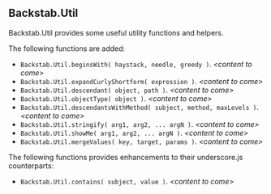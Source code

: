 Backstab.Util
---------------------------------------

Backstab.Util provides some useful utility functions and helpers.

The following functions are added:

- ``Backstab.Util.beginsWith( haystack, needle, greedy )``. _&lt;content to come&gt;_
- ``Backstab.Util.expandCurlyShortform( expression )``. _&lt;content to come&gt;_
- ``Backstab.Util.descendant( object, path )``. _&lt;content to come&gt;_
- ``Backstab.Util.objectType( object )``. _&lt;content to come&gt;_
- ``Backstab.Util.descendantsWithMethod( subject, method, maxLevels )``. _&lt;content to come&gt;_
- ``Backstab.Util.stringify( arg1, arg2, ... argN )``. _&lt;content to come&gt;_
- ``Backstab.Util.showMe( arg1, arg2, ... argN )``. _&lt;content to come&gt;_
- ``Backstab.Util.mergeValues( key, target, params )``. _&lt;content to come&gt;_

The following functions provides enhancements to their underscore.js counterparts:

- ``Backstab.Util.contains( subject, value )``. _&lt;content to come&gt;_
